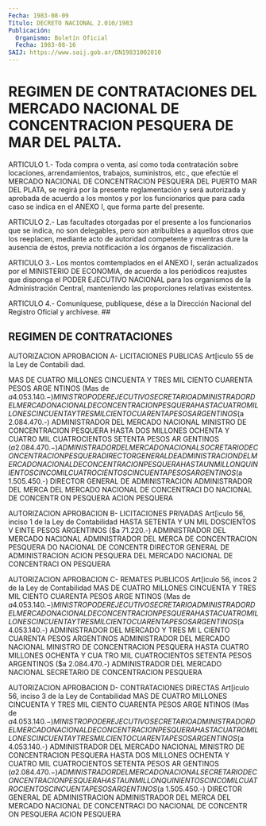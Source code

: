 ```yaml
---
Fecha: 1983-08-09
Título: DECRETO NACIONAL 2.010/1983
Publicación:
  Organismo: Boletín Oficial
  Fecha: 1983-08-16
SAIJ: https://www.saij.gob.ar/DN19831002010
---
```

# REGIMEN DE CONTRATACIONES DEL MERCADO NACIONAL DE CONCENTRACION PESQUERA DE MAR DEL PALTA.

<a id="1"></a>
ARTICULO  1.-  Toda compra o venta, así como toda contratación sobre locaciones, arrendamientos,  trabajos, suministros, etc., que efectúe el MERCADO NACIONAL DE CONCENTRACION  PESQUERA  DEL  PUERTO MAR  DEL  PLATA,  se  regirá  por la presente reglamentación y será autorizada y aprobada de acuerdo a los montos y por los funcionarios que para cada caso  se indica en el ANEXO I, que forma parte del presente.

<a id="2"></a>
ARTICULO  2.-  Las  facultades otorgadas por el presente a los funcionarios que se indica, no son delegables, pero son atribuibles a aquellos otros  que  los  reeplacen, mediante acto de autoridad competente y mientras dure la ausencia  de  éstos, previa notificación a los órganos de fiscalización.

<a id="3"></a>
ARTICULO  3.-  Los  montos  comtemplados  en el ANEXO I, serán actualizados  por  el  MINISTERIO  DE  ECONOMIA, de acuerdo  a  los periódicos reajustes que disponga el PODER  EJECUTIVO NACIONAL para los  organismos  de  la  Administración  Central,  manteniendo  las proporciones relativas existentes.

<a id="4"></a>
ARTICULO 4.- Comuníquese, publíquese, dése a la Dirección Nacional del Registro Oficial y archívese. ##

## REGIMEN DE CONTRATACIONES

<a id="1"></a>
AUTORIZACION                           APROBACION A- LICITACIONES PUBLICAS Art[iculo 55 de la Ley de Contabili dad.

MAS DE CUATRO MILLONES CINCUENTA Y TRES MIL CIENTO CUARENTA PESOS ARGE NTINOS (Mas de $a 4.053.140.-) MINISTRO                              PODER EJECUTIVO SECRETARIO ADMINISTRADOR DEL MERCADO NACIONAL DE CONCENTRACION PESQUERA HASTA CUATRO MILLONES CINCUENTA Y T RES MIL CIENTO CUARENTA PESOS ARGEN TINOS ($a 2.084.470.-) ADMINISTRADOR DEL MERCADO NACIONAL    MINISTRO DE CONCENTRACION PESQUERA HASTA DOS MILLONES OCHENTA Y CUATRO MIL CUATROCIENTOS SETENTA PESOS AR GENTINOS ($a 2.084.470.-) ADMINISTRADOR DEL MERCADO NACIONAL    SOCRETARIO DE CONCENTRACION PESQUERA DIRECTOR GENERAL DE ADMINISTRACION DEL MERCADO NACIONAL DE CONCENTRACI ON PESQUERA HASTA UN MILLON QUINIENTOS CINCO MI L CUATROCIENTOS CINCUENTA PESOS ARG ENTINOS ($a 1.505.450.-) DIRECTOR GENERAL DE ADMINISTRACION    ADMINISTRADOR DEL MERCA DEL MERCADO NACIONAL DE CONCENTRACI   DO NACIONAL DE CONCENTR ON  PESQUERA                            ACION PESQUERA

<a id="2"></a>
AUTORIZACION                                     APROBACION B- LICITACIONES PRIVADAS Art[iculo 56, inciso 1 de la Ley de Contabilidad HASTA SETENTA Y UN MIL DOSCIENTOS V EINTE PESOS ARGENTINOS ($a 71.220.-) ADMINISTRADOR DEL MERCADO NACIONAL    ADMINISTRADOR DEL MERCA DE CONCENTRACION PESQUERA             DO NACIONAL DE CONCENTR DIRECTOR GENERAL DE ADMINISTRACION    ACION PESQUERA DEL MERCADO NACIONAL DE CONCENTRACI ON  PESQUERA

<a id="3"></a>
AUTORIZACION                            APROBACION C- REMATES PUBLICOS Art[iculo 56, incos 2 de la Ley de Contabilidad MAS DE CUATRO MILLONES CINCUENTA Y TRES MIL CIENTO CUARENTA PESOS ARGE NTINOS (Mas de $a 4.053.140.-) MINISTRO                              PODER EJECUTIVO SECRETARIO ADMINISTRADOR DELMERCADO NACIONAL D E CONCENTRACION PESQUERA HASTA CUATRO MILLONES CINCUENTA Y T RES MIL CIENTO CUARENTA PESOS ARGEN TINOS ($a 4.053.140.-) ADMINISTRADOR DEL MERCADO Y TRES MI L CIENTO CUARENTA PESOS ARGENTINOS ADMINISTRADOR DEL MERCADO NACIONAL    MINISTRO DE CONCENTRACION PESQUERA HASTA CUATRO MILLONES OCHENTA Y CUA TRO MIL CUATROCIENTOS SETENTA PESOS ARGENTINOS ($a 2.084.470.-) ADMINISTRADOR DEL MERCADO NACIONAL    SECRETARIO DE  CONCENTRACION  PESQUERA

<a id="4"></a>
AUTORIZACION                         APROBACION D- CONTRATACIONES DIRECTAS Art[iculo 56, inciso 3 de la Ley de Contabilidad MAS DE CUATRO MILLONES CINCUENTA Y TRES MIL CIENTO CUARENTA PESOS ARGE NTINOS (Mas de $a 4.053.140.-) MINISTRO                              PODER EJECUTIVO SECRETARIO ADMINISTRADOR DEL MERCADO NACIONAL DE CONCENTRACION PESQUERA HASTA CUATRO MILLONES CINCUENTA Y T RES MIL CIENTO CUARENTA PESOS ARGEN TINOS ($a 4.053.140.-) ADMINISTRADOR DEL MERCADO NACIONAL    MINISTRO DE CONCENTRACION PESQUERA HASTA DOS MILLONES OCHENTA Y CUATRO MIL CUATROCIENTOS SETENTA PESOS AR GENTINOS ($a 2.084.470.-) ADMINISTRADOR DEL MERCADO NACIONAL    SECRETARIO DE CONCENTRACION PESQUERA HASTA UN MILLON QUINIENTOS CINCO MI L CUATROCIENTOS CINCUENTA PESOS ARG ENTINOS ($a 1.505.450.-) DIRECTOR GENERAL DE ADMINISTRACION    ADMINISTRADOR DEL MERCA DEL MERCADO NACIONAL DE CONCENTRACI   DO NACIONAL DE CONCENTR ON  PESQUERA                            ACION PESQUERA